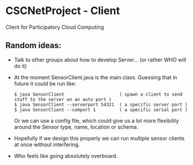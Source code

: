 CSCNetProject - Client
======================
Client for Participatory Cloud Computing

Random ideas:
-------------
* Talk to other groups about how to develop Server... (or rather WHO will do it)

* At the moment SensorClient.java is the main class. Guessing that in future it could be run like:
    ```
    $ java SensorClient						( spawn a client to send stuff to the server on an auto port )
    $ java SensorClient --serverport 54321	( a specific server port )
    $ java SensorClient --comport 1			( a specific serial port )
    ```
    Or we can use a config file, which could give us a lot more flexibility around the Sensor type, name,
    location or schema.
  
* Hopefully if we design this properly we can run multiple sensor clients at once without interfering.

* Who feels like going absolutely overboard.